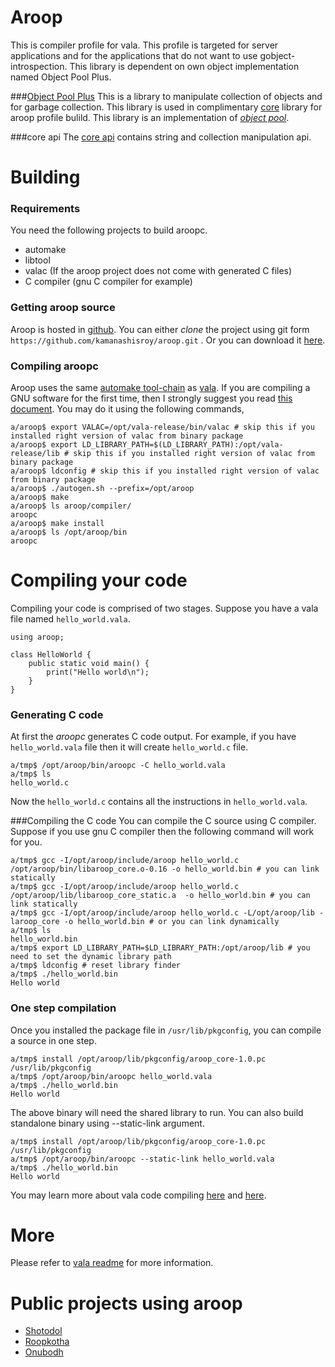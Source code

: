 Aroop
=======

This is compiler profile for vala. This profile is targeted for server applications and for the applications that do not want to use gobject-introspection. This library is dependent on own object implementation named Object Pool Plus.

###[Object Pool Plus](https://github.com/kamanashisroy/opp_factory)
This is a library to manipulate collection of objects and for garbage collection. This library is used in complimentary [core](aroop/core/README.md) library for aroop profile bulild. This library is an implementation of [*object pool*](http://en.wikipedia.org/wiki/Object_pool).

###core api
The [core api](aroop/vapi/README.md) contains string and collection manipulation api.

Building
========

### Requirements
You need the following projects to build aroopc.
- automake
- libtool
- valac (If the aroop project does not come with generated C files)
- C compiler (gnu C compiler for example)

### Getting aroop source
Aroop is hosted in [github](https://github.com/kamanashisroy/aroop). You can either *clone* the project using git form `https://github.com/kamanashisroy/aroop.git` . Or you can download it [here](https://github.com/kamanashisroy/aroop/archive/master.zip).

### Compiling aroopc

Aroop uses the same [automake tool-chain](http://www.gnu.org/software/automake/manual/automake.html) as [vala](https://wiki.gnome.org/Projects/Vala/Hacking#Compiling_from_Git). If you are compiling a GNU software for the first time, then I strongly suggest you read [this document](http://autotoolset.sourceforge.net/tutorial.html#Installing-GNU-software). You may do it using the following commands,

```
a/aroop$ export VALAC=/opt/vala-release/bin/valac # skip this if you installed right version of valac from binary package
a/aroop$ export LD_LIBRARY_PATH=$(LD_LIBRARY_PATH):/opt/vala-release/lib # skip this if you installed right version of valac from binary package
a/aroop$ ldconfig # skip this if you installed right version of valac from binary package
a/aroop$ ./autogen.sh --prefix=/opt/aroop
a/aroop$ make
a/aroop$ ls aroop/compiler/
aroopc
a/aroop$ make install
a/aroop$ ls /opt/aroop/bin
aroopc
```

Compiling your code
==================

Compiling your code is comprised of two stages. Suppose you have a vala file named `hello_world.vala`.

```vala
using aroop;

class HelloWorld {
	public static void main() {
		print("Hello world\n");
	}
}
```

### Generating C code
At first the *aroopc* generates C code output. For example, if you have `hello_world.vala` file then it will create `hello_world.c` file.

```
a/tmp$ /opt/aroop/bin/aroopc -C hello_world.vala
a/tmp$ ls
hello_world.c
```

Now the `hello_world.c` contains all the instructions in `hello_world.vala`.

###Compiling the C code
You can compile the C source using C compiler. Suppose if you use gnu C compiler then the following command will work for you.

```
a/tmp$ gcc -I/opt/aroop/include/aroop hello_world.c /opt/aroop/bin/libaroop_core.o-0.16 -o hello_world.bin # you can link statically
a/tmp$ gcc -I/opt/aroop/include/aroop hello_world.c /opt/aroop/lib/libaroop_core_static.a  -o hello_world.bin # you can link statically
a/tmp$ gcc -I/opt/aroop/include/aroop hello_world.c -L/opt/aroop/lib -laroop_core -o hello_world.bin # or you can link dynamically
a/tmp$ ls
hello_world.bin
a/tmp$ export LD_LIBRARY_PATH=$LD_LIBRARY_PATH:/opt/aroop/lib # you need to set the dynamic library path
a/tmp$ ldconfig # reset library finder
a/tmp$ ./hello_world.bin
Hello world
```

### One step compilation
Once you installed the package file in `/usr/lib/pkgconfig`, you can compile a source in one step.

```
a/tmp$ install /opt/aroop/lib/pkgconfig/aroop_core-1.0.pc /usr/lib/pkgconfig
a/tmp$ /opt/aroop/bin/aroopc hello_world.vala
a/tmp$ ./hello_world.bin
Hello world
```

The above binary will need the shared library to run. You can also build standalone binary using --static-link argument.
```
a/tmp$ install /opt/aroop/lib/pkgconfig/aroop_core-1.0.pc /usr/lib/pkgconfig
a/tmp$ /opt/aroop/bin/aroopc --static-link hello_world.vala
a/tmp$ ./hello_world.bin
Hello world
```

You may learn more about vala code compiling [here](https://wiki.gnome.org/Projects/Vala/Documentation) and [here](https://wiki.gnome.org/Projects/Vala/BasicSample).

More
=====
Please refer to [vala readme](README) for more information.

Public projects using aroop
============================
- [Shotodol](https://github.com/kamanashisroy/shotodol)
- [Roopkotha](https://github.com/kamanashisroy/roopkotha)
- [Onubodh](https://github.com/kamanashisroy/onubodh)

